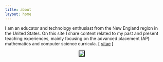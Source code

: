 ```yaml
---
title: about
layout: home
---
```



I am an educator and technology enthusiast from the New England region in the United States. On this site I share content related to my past and present teaching experiences, mainly focusing on the advanced placement (AP) mathematics and computer science curricula. [ <a href="/d-dl/vitae_web.pdf" target="_blank">vitae</a> ]

  

<p align="center"><img src="../d-img/profile.jpeg" border="2"> </p>


<p align="center"> <object data="/d-dl/vitae_web.pdf" type="application/pdf" width="100%" height="800px"> </object> </p>


